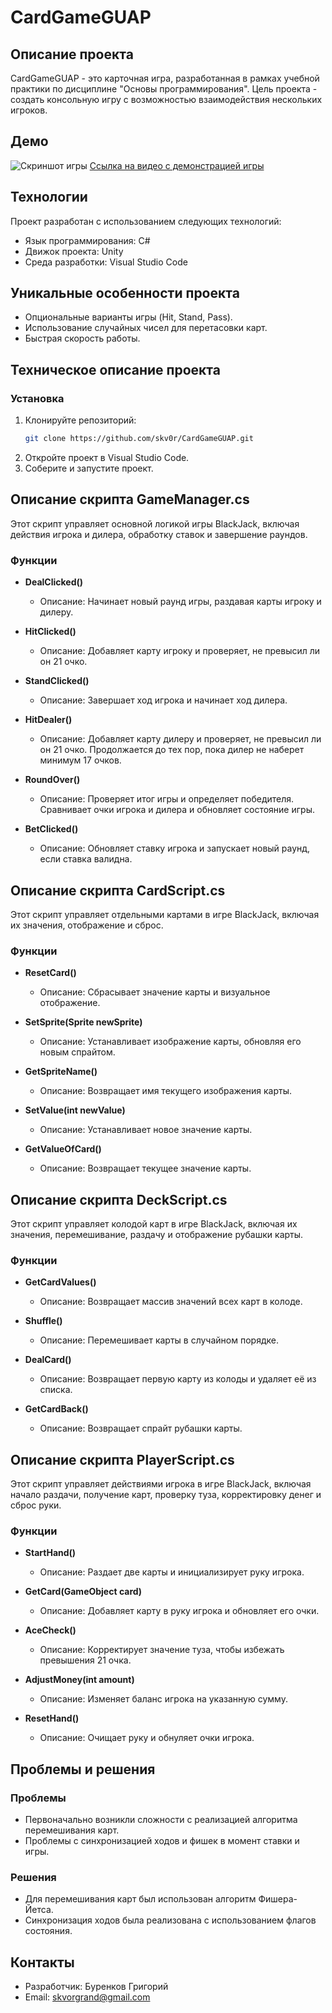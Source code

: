 # CardGameGUAP

## Описание проекта
CardGameGUAP - это карточная игра, разработанная в рамках учебной практики по дисциплине "Основы программирования". Цель проекта - создать консольную игру с возможностью взаимодействия нескольких игроков.

## Демо
![Скриншот игры](GameScreenshots/FullScreen.png)
[Ссылка на видео с демонстрацией игры](https://example.com/video-demo)

## Технологии
Проект разработан с использованием следующих технологий:
- Язык программирования: C#
- Движок проекта: Unity
- Среда разработки: Visual Studio Code

## Уникальные особенности проекта
- Опциональные варианты игры (Hit, Stand, Pass).
- Использование случайных чисел для перетасовки карт.
- Быстрая скорость работы.

## Техническое описание проекта
### Установка
1. Клонируйте репозиторий:
    ```sh
    git clone https://github.com/skv0r/CardGameGUAP.git
    ```
2. Откройте проект в Visual Studio Сode.
3. Соберите и запустите проект.

## Описание скрипта GameManager.cs

Этот скрипт управляет основной логикой игры BlackJack, включая действия игрока и дилера, обработку ставок и завершение раундов.

### Функции

- **DealClicked()**
  - Описание: Начинает новый раунд игры, раздавая карты игроку и дилеру.

- **HitClicked()**
  - Описание: Добавляет карту игроку и проверяет, не превысил ли он 21 очко.

- **StandClicked()**
  - Описание: Завершает ход игрока и начинает ход дилера.

- **HitDealer()**
  - Описание: Добавляет карту дилеру и проверяет, не превысил ли он 21 очко. Продолжается до тех пор, пока дилер не наберет минимум 17 очков.

- **RoundOver()**
  - Описание: Проверяет итог игры и определяет победителя. Сравнивает очки игрока и дилера и обновляет состояние игры.

- **BetClicked()**
  - Описание: Обновляет ставку игрока и запускает новый раунд, если ставка валидна.

## Описание скрипта CardScript.cs

Этот скрипт управляет отдельными картами в игре BlackJack, включая их значения, отображение и сброс.

### Функции

- **ResetCard()**
  - Описание: Сбрасывает значение карты и визуальное отображение.

- **SetSprite(Sprite newSprite)**
  - Описание: Устанавливает изображение карты, обновляя его новым спрайтом.

- **GetSpriteName()**
  - Описание: Возвращает имя текущего изображения карты.

- **SetValue(int newValue)**
  - Описание: Устанавливает новое значение карты.

- **GetValueOfCard()**
  - Описание: Возвращает текущее значение карты.

## Описание скрипта DeckScript.cs

Этот скрипт управляет колодой карт в игре BlackJack, включая их значения, перемешивание, раздачу и отображение рубашки карты.

### Функции

- **GetCardValues()**
  - Описание: Возвращает массив значений всех карт в колоде.

- **Shuffle()**
  - Описание: Перемешивает карты в случайном порядке.

- **DealCard()**
  - Описание: Возвращает первую карту из колоды и удаляет её из списка.

- **GetCardBack()**
  - Описание: Возвращает спрайт рубашки карты.

## Описание скрипта PlayerScript.cs

Этот скрипт управляет действиями игрока в игре BlackJack, включая начало раздачи, получение карт, проверку туза, корректировку денег и сброс руки.

### Функции

- **StartHand()**
  - Описание: Раздает две карты и инициализирует руку игрока.

- **GetCard(GameObject card)**
  - Описание: Добавляет карту в руку игрока и обновляет его очки.

- **AceCheck()**
  - Описание: Корректирует значение туза, чтобы избежать превышения 21 очка.

- **AdjustMoney(int amount)**
  - Описание: Изменяет баланс игрока на указанную сумму.

- **ResetHand()**
  - Описание: Очищает руку и обнуляет очки игрока.




## Проблемы и решения
### Проблемы
- Первоначально возникли сложности с реализацией алгоритма перемешивания карт.
- Проблемы с синхронизацией ходов и фишек в момент ставки и игры.

### Решения
- Для перемешивания карт был использован алгоритм Фишера-Йетса.
- Синхронизация ходов была реализована с использованием флагов состояния.

## Контакты
- Разработчик: Буренков Григорий
- Email: skvorgrand@gmail.com

